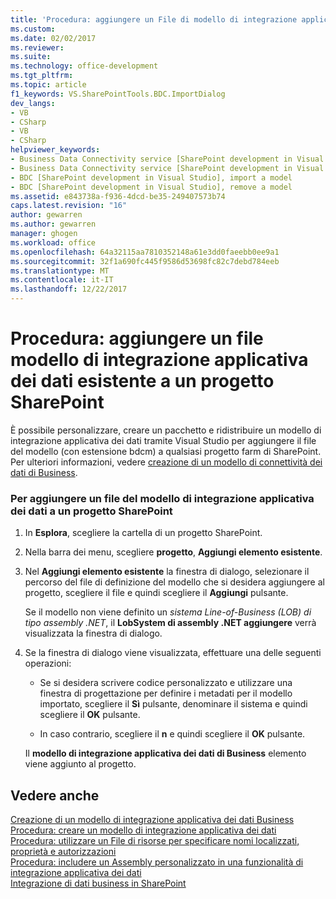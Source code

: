 ```yaml
---
title: 'Procedura: aggiungere un File di modello di integrazione applicativa dei dati esistente a un progetto SharePoint | Documenti Microsoft'
ms.custom: 
ms.date: 02/02/2017
ms.reviewer: 
ms.suite: 
ms.technology: office-development
ms.tgt_pltfrm: 
ms.topic: article
f1_keywords: VS.SharePointTools.BDC.ImportDialog
dev_langs:
- VB
- CSharp
- VB
- CSharp
helpviewer_keywords:
- Business Data Connectivity service [SharePoint development in Visual Studio], import a model
- Business Data Connectivity service [SharePoint development in Visual Studio], reuse a model
- BDC [SharePoint development in Visual Studio], import a model
- BDC [SharePoint development in Visual Studio], remove a model
ms.assetid: e843738a-f936-4dcd-be35-249407573b74
caps.latest.revision: "16"
author: gewarren
ms.author: gewarren
manager: ghogen
ms.workload: office
ms.openlocfilehash: 64a32115aa7810352148a61e3dd0faeebb0ee9a1
ms.sourcegitcommit: 32f1a690fc445f9586d53698fc82c7debd784eeb
ms.translationtype: MT
ms.contentlocale: it-IT
ms.lasthandoff: 12/22/2017
---
```

# <a name="how-to-add-an-existing-bdc-model-file-to-a-sharepoint-project"></a>Procedura: aggiungere un file modello di integrazione applicativa dei dati esistente a un progetto SharePoint
  È possibile personalizzare, creare un pacchetto e ridistribuire un modello di integrazione applicativa dei dati tramite Visual Studio per aggiungere il file del modello (con estensione bdcm) a qualsiasi progetto farm di SharePoint. Per ulteriori informazioni, vedere [creazione di un modello di connettività dei dati di Business](../sharepoint/creating-a-business-data-connectivity-model.md).  
  
### <a name="to-add-a-bdc-model-file-to-a-sharepoint-project"></a>Per aggiungere un file del modello di integrazione applicativa dei dati a un progetto SharePoint  
  
1.  In **Esplora**, scegliere la cartella di un progetto SharePoint.  
  
2.  Nella barra dei menu, scegliere **progetto**, **Aggiungi elemento esistente**.  
  
3.  Nel **Aggiungi elemento esistente** la finestra di dialogo, selezionare il percorso del file di definizione del modello che si desidera aggiungere al progetto, scegliere il file e quindi scegliere il **Aggiungi** pulsante.  
  
     Se il modello non viene definito un *sistema Line-of-Business (LOB) di tipo assembly .NET*, il **LobSystem di assembly .NET aggiungere** verrà visualizzata la finestra di dialogo.  
  
4.  Se la finestra di dialogo viene visualizzata, effettuare una delle seguenti operazioni:  
  
    -   Se si desidera scrivere codice personalizzato e utilizzare una finestra di progettazione per definire i metadati per il modello importato, scegliere il **Sì** pulsante, denominare il sistema e quindi scegliere il **OK** pulsante.  
  
    -   In caso contrario, scegliere il **n** e quindi scegliere il **OK** pulsante.  
  
     Il **modello di integrazione applicativa dei dati di Business** elemento viene aggiunto al progetto.  
  
## <a name="see-also"></a>Vedere anche  
 [Creazione di un modello di integrazione applicativa dei dati Business](../sharepoint/creating-a-business-data-connectivity-model.md)   
 [Procedura: creare un modello di integrazione applicativa dei dati](../sharepoint/how-to-create-a-bdc-model.md)   
 [Procedura: utilizzare un File di risorse per specificare nomi localizzati, proprietà e autorizzazioni](../sharepoint/how-to-use-a-resource-file-to-specify-localized-names-properties-and-permissions.md)   
 [Procedura: includere un Assembly personalizzato in una funzionalità di integrazione applicativa dei dati](../sharepoint/how-to-include-a-custom-assembly-in-a-bdc-feature.md)   
 [Integrazione di dati business in SharePoint](../sharepoint/integrating-business-data-into-sharepoint.md)  
  
  